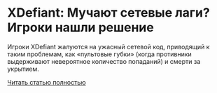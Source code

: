 # XDefiant: Мучают сетевые лаги? Игроки нашли решение



Игроки XDefiant жалуются на ужасный сетевой код, приводящий к таким проблемам, как «пультовые губки» (когда противники выдерживают невероятное количество попаданий) и смерти за укрытием.

[Читать статью полностью](https://xyberbara.com/gaming/xdefiant-netcode-woes/)
